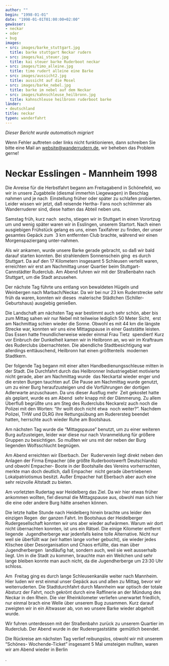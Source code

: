 ```yaml
---
author: ""
begin: "1998-01-01"
date: "1998-01-01T01:00:00+02:00"
gewässer:
- neckar
- oder
- bug
images:
- src: images/barke_stuttgart.jpg
  title: barke stuttgart Neckar rudern
- src: images/kai_steuer.jpg
  title: kai steuer barke Ruderboot neckar
- src: images/timo_alleine.jpg
  title: timo rudert alleine eine Barke
- src: images/aussicht2.jpg
  title: aussicht auf die Mosel
- src: images/barke_nebel.jpg
  title: barke im nebel auf dem Neckar
- src: images/kahnschleuse_heilbronn.jpg
  title: kahnschleuse heilbronn ruderboot barke
länder:
- deutschland
title: neckar
typen: wanderfahrt
---
```



*Dieser Bericht wurde automatisch migriert*

Wenn Fehler auftreten oder links nicht funktionieren, dann schreiben Sie bitte eine Mail an website@wanderrudern.de, wir beheben das Problem gerne!



# Neckar Esslingen - Mannheim 1998


Die Anreise für die Herbstfahrt begann am Freitagabend in Schönefeld, wo wir in unsere Zugabteile (diesmal immerhin Liegewagen) in Beschlag nahmen und je nach  Einstellung früher oder später zu schlafen probierten. Leider wissen wir jetzt, daß reisende Hertha- Fans noch schlimmer als Wanderruderer sind, diese hatten das Abteil neben uns.

Samstag früh, kurz nach  sechs, stiegen wir in Stuttgart in einen Vorortzug um und wenig später waren wir in Esslingen, unserem Startort. Nach einen ausgiebigen Frühstück gelang es uns, einen Taxifahrer zu finden, der unser gesamtes Gepäck zum  3 km entfernten Club brachte, während wir einen Morgenspaziergang unter-nahmen.

Als wir ankamen, wurde unsere Barke gerade gebracht, so daß wir bald darauf starten konnten. Bei strahlendem Sonnenschein ging  es durch Stuttgart. Da auf den 17 Kilometern insgesamt 5 Schleusen verteilt waren, erreichten wir erst am Nachmittag unser Quartier beim Stuttgart- Cannstädter Ruderclub. Am Abend fuhren wir mit der Straßenbahn nach  Stuttgart, um die Stadt anzusehen.

Der nächste Tag führte uns entlang von bewaldeten Hügeln und Weinbergen nach Marbach/Neckar. Da wir bei nur 23 km Ruderstrecke sehr früh da waren, konnten wir dieses  malerische Städtchen (Schiller-Geburtshaus) ausgiebig genießen.

Die Landschaft am nächsten Tag war bestimmt auch sehr schön, aber bis zum Mittag sahen wir nur Nebel mit teilweise lediglich 50 Meter Sicht,  erst am Nachmittag schien wieder die Sonne. Obwohl es mit 44 km die längste Strecke war, konnten wir uns eine Mittagspause in einer Gaststätte leisten. Das Essen hatte freundlicherweise wieder einmal Frau Tietz  spendiert! Kurz vor Einbruch der Dunkelheit kamen wir in Heilbronn an, wo wir im Kraftraum des Ruderclubs übernachteten. Die abendliche Stadtbesichtigung war allerdings enttäuschend, Heilbronn hat einen größtenteils  modernen Stadtkern.

Der folgende Tag begann mit einer alten Handbedienungsschleuse mitten in der Stadt. Die Durchfahrt durch das Heilbronner Industriegebiet motivierte nicht gerade, aber am Nachmittag wurde  das Neckartal wieder enger und die ersten Burgen tauchten auf. Die Pause am Nachmittag wurde genutzt, um zu einer Burg heraufzusteigen und die Vorführungen der dortigen Adlerwarte anzuschauen. Da uns dieser Ausflug mehr  Zeit gekostet hatte als geplant, wurde es am Abend  sehr knapp mit der Dämmerung. Zu allem Überfluß begrüßte uns am Steg des Ruderclubs Neckarelz auch noch die Polizei mit den Worten: “Ihr wollt doch nicht etwa  noch weiter?”. Nachdem Polizei, THW und DLRG ihre Rettungsübung am Ruderersteg beendet hatten, herrschte auch wieder Ruhe am Bootshaus.

Am nächsten Tag wurde die “Mittagspause” benutzt, um zu einer weiteren  Burg aufzusteigen, leider war diese nur nach Voranmeldung für größere Gruppen zu besichtigen. So mußten wir uns mit der neben der Burg liegenden Wolfsschlucht begnügen.

Am Abend erreichten wir Eberbach. Der  Ruderverein liegt direkt neben den Anlagen der Firma Empacher (die größte Ruderbootswerft Deutschlands) und obwohl Empacher- Boote in der Bootshalle des Vereins vorherrschten, merkte man doch deutlich, daß Empacher  nicht gerade übertriebenen Lokalpatriotismus besitzt. Außer Empacher hat Eberbach aber auch eine sehr reizvolle Altstadt zu bieten.

Am vorletzten Rudertag war Heidelberg das Ziel. Da wir hier etwas früher  ankommen wollten, fiel diesmal die Mittagspause aus, obwohl man sich hier die eine oder andere Burg hätte ansehen können.

Die letzte halbe Stunde nach Heidelberg hinein brachte uns leider den einzigen Regen  der ganzen Fahrt. Im Bootshaus der Heidelberger Rudergesellschaft konnten wir uns aber wieder aufwärmen. Warum wir dort nicht übernachten konnten, ist uns ein Rätsel. Die einige Kilometer entfernt liegende  Jugendherberge war jedenfalls keine tolle Alternative. Nicht nur weil sie überfüllt war (wir hatten lange vorher gebucht), sie wieder jedes Klischee über Desorganisation und Chaos erfüllte, das man über Jugendherbergen  landläufig hat, sondern auch, weil sie weit ausserhalb liegt. Um in die Stadt zu kommen, brauchte man ein Weilchen und sehr lange bleiben konnte man auch nicht, da die Jugendherberge um 23:30 Uhr schloss.

Am  Freitag ging es durch lange Schleusenkanäle weiter nach Mannheim. Hier luden wir erst einmal unser Gepäck aus und aßen zu Mittag, bevor wir weiterruderten. Die Stadtdurchfahrt durch Mannheim war optisch der totale  Absturz der Fahrt, noch gekrönt durch eine Raffinerie an der Mündung des Neckar in den Rhein. Die vier Rheinkilometer verliefen unerwartet friedlich, nur einmal brach eine Welle über unserem Bug zusammen. Kurz darauf  zweigten wir in ein Altwasser ab, von wo unsere Barke wieder abgeholt wurde.

Wir fuhren unterdessen mit der Straßenbahn zurück zu unserem Quartier im Ruderclub. Der Abend wurde in der Ruderergaststätte  gemütlich beendet.

Die Rückreise am nächsten Tag verlief reibungslos, obwohl wir mit unserem “Schönes- Wochende-Ticket” insgesamt 5 Mal umsteigen mußten, waren wir am Abend wieder in Berlin

.
